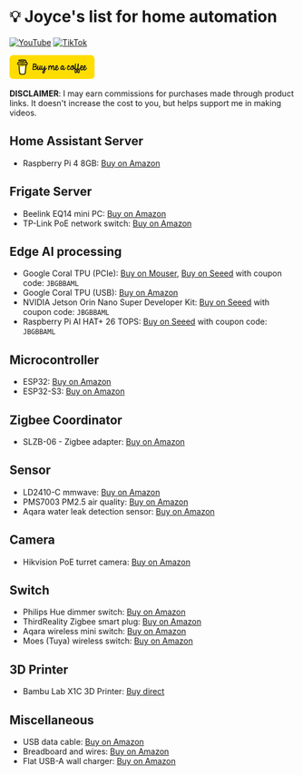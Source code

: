 # :bulb: Joyce's list for home automation

[![YouTube](https://img.shields.io/badge/YouTube-Subscribe-red?style=for-the-badge&logo=youtube)](https://www.youtube.com/channel/UCCTbz_VyO5sXO9U1pmuxcHg)
[![TikTok](https://img.shields.io/badge/TikTok-Follow-black?style=for-the-badge&logo=tiktok)](https://www.tiktok.com/@joycejetson)

<p align="left">
  <a href="https://coff.ee/joycejetson">
    <img src="./bmc-button.png" width="150" alt="Buy Me a Coffee" />
  </a>
</p>

**DISCLAIMER**: I may earn commissions for purchases made through product links. It doesn't increase the cost to you, but helps support me in making videos.

## Home Assistant Server
- Raspberry Pi 4 8GB: [Buy on Amazon](https://amzn.to/4hpN4zA)

## Frigate Server
- Beelink EQ14 mini PC: [Buy on Amazon](https://amzn.to/4aq3BjH)
- TP-Link PoE network switch: [Buy on Amazon](https://amzn.to/3PGCHdR)

## Edge AI processing
- Google Coral TPU (PCIe): [Buy on Mouser](https://www.mouser.com/ProductDetail/Coral/G650-04686-01?qs=XeJtXLiO41RGZJDf5bMhyQ%3D%3D&countryCode=US&currencyCode=USD), [Buy on Seeed](https://www.seeedstudio.com/Coral-M-2-Accelerator-B-M-key-p-4411.html?sensecap_affiliate=eo9faSS&referring_service=link) with coupon code: `JBGBBAML`
- Google Coral TPU (USB): [Buy on Amazon](https://amzn.to/3CfXAcM)
- NVIDIA Jetson Orin Nano Super Developer Kit: [Buy on Seeed](https://www.seeedstudio.com/NVIDIAr-Jetson-Orintm-Nano-Developer-Kit-p-5617.html?sensecap_affiliate=eo9faSS&referring_service=link) with coupon code: `JBGBBAML`
- Raspberry Pi Al HAT+ 26 TOPS: [Buy on Seeed](https://www.seeedstudio.com/Raspberry-Pi-Al-HAT-26-TOPS-p-6243.html?sensecap_affiliate=eo9faSS&referring_service=link) with coupon code: `JBGBBAML`

## Microcontroller
- ESP32: [Buy on Amazon](https://amzn.to/3z0jUpk)
- ESP32-S3: [Buy on Amazon](https://amzn.to/3Uqku6Z)

## Zigbee Coordinator
- SLZB-06 - Zigbee adapter: [Buy on Amazon](https://amzn.to/3VTvyL3)

## Sensor
- LD2410-C mmwave: [Buy on Amazon](https://amzn.to/3YE11Cx)
- PMS7003 PM2.5 air quality: [Buy on Amazon](https://amzn.to/4e9IItb)
- Aqara water leak detection sensor: [Buy on Amazon](https://amzn.to/3ZiIg7P)

## Camera
- Hikvision PoE turret camera: [Buy on Amazon](https://amzn.to/3PEXgY6)

## Switch
- Philips Hue dimmer switch: [Buy on Amazon](https://amzn.to/3Uv7c9E)
- ThirdReality Zigbee smart plug: [Buy on Amazon](https://amzn.to/3CuQ3qe)
- Aqara wireless mini switch: [Buy on Amazon](https://amzn.to/3YnjPED)
- Moes (Tuya) wireless switch: [Buy on Amazon](https://amzn.to/47hf2ZA)

## 3D Printer
- Bambu Lab X1C 3D Printer: [Buy direct](https://us.store.bambulab.com/products/x1-carbon)

## Miscellaneous
- USB data cable: [Buy on Amazon](https://amzn.to/3XyObEX)
- Breadboard and wires: [Buy on Amazon](https://amzn.to/3Zi0DKy)
- Flat USB-A wall charger: [Buy on Amazon](https://amzn.to/430M7aa)
